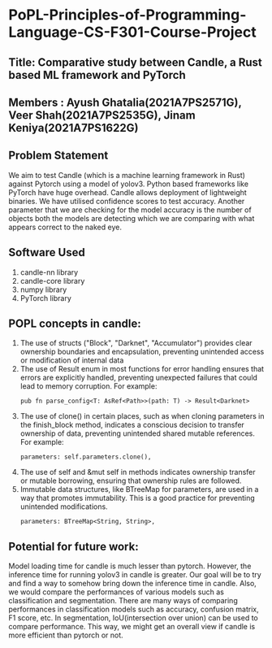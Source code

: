 # PoPL-Principles-of-Programming-Language-CS-F301-Course-Project
## Title: Comparative study between Candle, a Rust based ML framework and PyTorch
## Members : Ayush Ghatalia(2021A7PS2571G), Veer Shah(2021A7PS2535G), Jinam Keniya(2021A7PS1622G)

## Problem Statement
We aim to test Candle (which is a machine learning framework in Rust) against Pytorch using a model of yolov3. 
Python based frameworks like PyTorch have huge overhead. Candle allows deployment of lightweight binaries.
We have utilised confidence scores to test accuracy.
Another parameter that we are checking for the model accuracy is the number of objects both the models are detecting which we are comparing with what appears correct to the naked eye.

## Software Used
1) candle-nn library
2) candle-core library
3) numpy library
4) PyTorch library






## POPL concepts in candle:
1. The use of structs ("Block", "Darknet", "Accumulator") provides clear ownership boundaries and encapsulation, preventing unintended access or modification of internal data
2. The use of Result enum in most functions for error handling ensures that errors are explicitly handled, preventing unexpected failures that could lead to memory corruption. For example:
   ```
   pub fn parse_config<T: AsRef<Path>>(path: T) -> Result<Darknet> 
   ```
3. The use of clone() in certain places, such as when cloning parameters in the finish_block method, indicates a conscious decision to transfer ownership of data, preventing unintended shared mutable references. For example:
   ```
   parameters: self.parameters.clone(),
   ```
4. The use of self and &mut self in methods indicates ownership transfer or mutable borrowing, ensuring that ownership rules are followed.
5. Immutable data structures, like BTreeMap for parameters, are used in a way that promotes immutability. This is a good practice for preventing unintended modifications.
   ```
   parameters: BTreeMap<String, String>,
   ```

## Potential for future work:
Model loading time for candle is much lesser than pytorch. However, the inference time for running yolov3 in candle is greater. Our goal will be to try and find a way to somehow bring down the inference time in candle.
Also, we would compare the performances of various models such as classification and segmentation. There are many ways of comparing performances in classification models such as accuracy, confusion matrix, F1 score, etc. In segmentation, IoU(intersection over union) can be used to compare performance. This way, we might get an overall view if candle is more efficient than pytorch or not.
